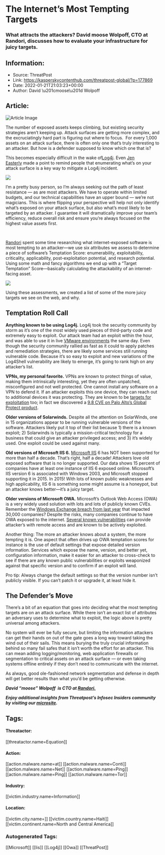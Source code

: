 # The Internet’s Most Tempting Targets
### What attracts the attackers? David moose Wolpoff, CTO at Randori, discusses how to evaluate your infrastructure for juicy targets.

## Information:
+ Source: ThreatPost
+ Link: https://kasperskycontenthub.com/threatpost-global/?p=177869
+ Date: 2022-01-21T21:03:23+00:00
+ Author: David \u201cmoose\u201d Wolpoff


## Article:
![Article Image](https://media.threatpost.com/wp-content/uploads/sites/103/2022/01/21160156/peach-fruit-e1642798953322.jpg)

The number of exposed assets keeps climbing, but existing security strategies aren’t keeping up. Attack surfaces are getting more complex, and the excruciatingly hard part is figuring out where to focus.  For every 1,000 assets on an attack surface, there is often only one that’s truly interesting to an attacker. But how is a defender supposed to know which one that is?


This becomes especially difficult in the wake of[Log4j](https://www.randori.com/log4j/). Even [Jen Easterly](https://twitter.com/CISAJen/status/1470542712394989574) made a point to remind people that enumerating what’s on your attack surface is a key way to mitigate a Log4j incident.


[![](https://media.threatpost.com/wp-content/uploads/sites/103/2022/01/21151630/Untitled.png)](https://media.threatpost.com/wp-content/uploads/sites/103/2022/01/21151630/Untitled.png)


I’m a pretty busy person, so I’m always seeking out the path of least resistance — as are most attackers. We have to operate within limited budgets, and our technical capabilities have an upper bound — we’re not magicians. This is where flipping your perspective will help not only identify what’s exposed on your attack surface, but also what’s most likely to be targeted by an attacker. I guarantee it will dramatically improve your team’s efficiency, reduce overall risk and ensure you’re always focused on the highest value assets first.


 


[Randori](https://www.randori.com/ebooks/2021-attack-surface-report-the-internets-most-tempting-targets/) spent some time researching what internet-exposed software is most tempting to an attacker—we use six attributes we assess to determine a piece of software’s Temptation Score: enumerability, exploitability, criticality, applicability, post-exploitation potential, and research potential. Using some math and fancy algorithms we end up with a “Target Temptation” Score—basically calculating the attackability of an internet-facing asset.


[![](https://media.threatpost.com/wp-content/uploads/sites/103/2022/01/21151624/Untitled-1.png)](https://media.threatpost.com/wp-content/uploads/sites/103/2022/01/21151624/Untitled-1.png)


Using these assessments, we created a list of some of the more juicy targets we see on the web, and why.


Temptation Roll Call
--------------------


**Anything known to be using Log4j.** Log4j took the security community by storm as it’s one of the most widely used pieces of third-party code and extremely easy to exploit. Our attack team had an exploit within the hour, and was able to use it in live [VMware environments](https://www.randori.com/blog/vmsa-2021-0028-vmware-log4shell-impact-remediations/) the same day. Even though the security community rallied as fast as it could to apply patches and remediation strategies, there are likely some services still running vulnerable code. Because it’s so easy to exploit and new variations of the Log4Shell vulnerability are likely to emerge, it’s going to rank high on any attacker’s list.


**VPNs, my personal favorite.** VPNs are known to protect things of value, making them intrinsically interesting, yet they are often unpatched, misconfigured and not well protected. One cannot install any software on a VPN to defend it. If an attacker exploits this one device, they can reach out to additional devices it was protecting. They are known to be [targets for exploitation](https://www.randori.com/blog/cve-2021-3064/) too; in fact we discovered a [9.8 CVE on Palo Alto’s Global Protect product](https://www.randori.com/blog/cve-2021-3064/).


**Older versions of Solarwinds.** Despite all the attention on SolarWinds, one in 15 organizations appear to be running vulnerable versions of the software. Attackers likely put it top of their list because 1) there is a known exploit; 2) Solarwinds is typically a mission-critical technology for a business that could give an attacker privileged access; and 3) it’s widely used. One exploit could be used against many.


**Old versions of Microsoft IIS 6.** [Microsoft IIS](https://www.iis.net/) 6 has NOT been supported for more than half a decade. That’s right, half a decade! Attackers love old exposed software that is no longer supported. Our data shows 15 percent of companies have at least one instance of IIS 6 exposed online. Microsoft’s IIS version 6 is associated with Windows 2003, and Microsoft stopped supporting it in 2015. In 2015! With lots of known public weaknesses and high applicability, IIS 6 is something some might assume is a honeypot, but an attacker knows better—it’s a juicy target.


**Older versions of Microsoft OWA.** Microsoft’s Outlook Web Access (OWA) is a very widely used solution with lots and lots of publicly known CVEs. Remember the [Windows Exchange breach from last year](https://borncity.com/win/2021/03/03/exchange-server-0-day-exploits-werden-aktiv-ausgenutzt-patchen/) that impacted 30,000 companies? Despite the risks, many companies continue to have OWA exposed to the internet. [Several known vulnerabilities](https://support.microsoft.com/en-us/topic/description-of-the-security-update-for-microsoft-exchange-server-2019-2016-and-2013-march-2-2021-kb5000871-9800a6bb-0a21-4ee7-b9da-fa85b3e1d23b) can provide attacker’s with remote access and are known to be actively exploited.


Another thing: The more an attacker knows about a system, the more tempting it is. One aspect that often drives up OWA temptation scores for instance is the use of default settings that expose detailed version information. Services which expose the name, version, and better yet, configuration information, make it easier for an attacker to cross-check to see if there are any known public vulnerabilities or exploits weaponized against that specific version and to confirm if an exploit will land.


Pro tip: Always change the default settings so that the version number isn’t publicly visible. If you can’t patch it or upgrade it, at least hide it.


The Defender’s Move
-------------------


There’s a bit of an equation that goes into deciding what the most tempting targets are on an attack surface. While there isn’t an exact list of attributes an adversary uses to determine what to exploit, the logic above is pretty universal among attackers.


No system will ever be fully secure, but limiting the information attackers can get their hands on out of the gate goes a long way toward taking the wind out of their sails. This means burying the truly crucial information behind so many fail safes that it isn’t worth the effort for an attacker. This can mean adding logging/monitoring, web application firewalls or segmentation to critical assets on an attack surface — or even taking systems offline entirely if they don’t need to communicate with the internet.


As always, good ole-fashioned network segmentation and defense in depth will get better results than what you’d be getting otherwise.


***David “moose” Wolpoff  is CTO at [Randori.](https://www.randori.com/)***


***Enjoy additional insights from Threatpost’s Infosec Insiders community by visiting our [microsite](https://threatpost.com/microsite/infosec-insiders-community/).***





## Tags:

#### Threatactor:
[[threatactor.name=Equation]]

#### Action:
[[action.malware.name=at]] [[action.malware.name=Conti]] [[action.malware.name=Net]] [[action.malware.name=Ping]] [[action.malware.name=Ping]] [[action.malware.name=Tor]]

#### Industry:
[[victim.industry.name=Information]]

#### Location:
[[victim.city.name=]] [[victim.country.name=Haiti]] [[victim.continent.name=North and Central America]]

### Autogenerated Tags:
[[Microsoft]] [[Iis]] [[Log4j]] [[Owa]] [[ThreatPost]]

